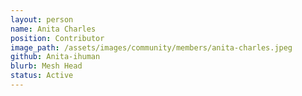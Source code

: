 ```yaml
---
layout: person
name: Anita Charles
position: Contributor
image_path: /assets/images/community/members/anita-charles.jpeg
github: Anita-ihuman
blurb: Mesh Head
status: Active
---
```

